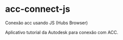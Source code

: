 # acc-connect-js
Conexão acc usando JS (Hubs Browser)

Aplicativo tutorial da Autodesk para conexão com ACC.

